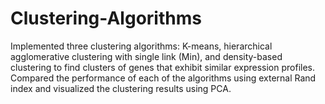 # Clustering-Algorithms
Implemented three clustering algorithms: K-means, hierarchical agglomerative clustering with single link (Min), and density-based clustering to find clusters of genes that exhibit similar expression profiles. Compared the performance of each of the algorithms using external Rand index and visualized the clustering results using PCA.
